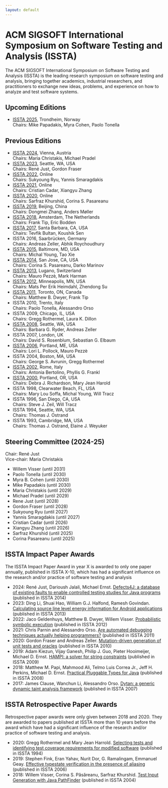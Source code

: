 ```yaml
---
layout: default
---
```


 
# ACM SIGSOFT International Symposium on Software Testing and Analysis (ISSTA)

The ACM SIGSOFT International Symposium on Software Testing and Analysis (ISSTA) is the leading research symposium on software testing and analysis, bringing together academics, industrial researchers, and practitioners to exchange new ideas, problems, and experience on how to analyze and test software systems.

## <a name="upcoming">Upcoming Editions</a>
* [ISSTA 2025](https://conf.researchr.org/home/issta-2025), Trondheim, Norway <br/>
    Chairs: Mike Papadakis, Myra Cohen, Paolo Tonella

## <a name="previous">Previous Editions</a>
* [ISSTA 2024](https://conf.researchr.org/home/issta-2024), Vienna, Austria <br/>
    Chairs: Maria Christakis, Michael Pradel
* [ISSTA 2023](https://conf.researchr.org/home/issta-2023), Seattle, WA, USA <br/>
	Chairs: René Just, Gordon Fraser
* [ISSTA 2022](https://conf.researchr.org/home/issta-2022), Online <br/>
	Chairs: Sukyoung Ryu, Yannis Smaragdakis
* [ISSTA 2021](https://conf.researchr.org/home/issta-2021), Online <br/>
    Chairs: Cristian Cadar, Xiangyu Zhang
* [ISSTA 2020](https://conf.researchr.org/home/issta-2020), Online <br/>
	Chairs: Sarfraz Khurshid, Corina S. Pasareanu
* [ISSTA 2019](https://conf.researchr.org/home/issta-2019), Beijing, China <br/>
	Chairs: Dongmei Zhang, Anders Møller
* [ISSTA 2018](https://conf.researchr.org/home/issta-2018), Amsterdam, The Netherlands <br/>
	Chairs: Frank Tip, Eric Bodden
* [ISSTA 2017](https://conf.researchr.org/home/issta-2017), Santa Barbara, CA, USA <br/>
	Chairs: Tevfik Bultan, Koushik Sen
* ISSTA 2016, Saarbrücken, Germany <br/>
	Chairs: Andreas Zeller, Abhik Roychoudhury
* [ISSTA 2015](https://issta2015.cs.uoregon.edu/), Baltimore, MD, USA <br/>
	Chairs: Michal Young, Tao Xie
* [ISSTA 2014](http://issta2014.org/), San Jose, CA, USA <br/>
	Chairs: Corina S. Pasareanu, Darko Marinov
* [ISSTA 2013](https://issta2013.inf.usi.ch/), Lugano, Switzerland <br/>
	Chairs: Mauro Pezzè, Mark Harman
* [ISSTA 2012](http://crisys.cs.umn.edu/issta2012/), Minneapolis, MN, USA <br/>
	Chairs: Mats Per Erik Heimdahl, Zhendong Su
* [ISSTA 2011](http://issta11.unl.edu/), Toronto, ON, Canada <br/>
	Chairs: Matthew B. Dwyer, Frank Tip
* ISSTA 2010, Trento, Italy <br/>
	Chairs: Paolo Tonella, Alessandro Orso
* ISSTA 2009, Chicago, IL, USA <br/>
	Chairs: Gregg Rothermel, Laura K. Dillon
* [ISSTA 2008](https://research.cs.vt.edu/issta08/), Seattle, WA, USA <br/>
	Chairs: Barbara G. Ryder, Andreas Zeller
* ISSTA 2007, London, UK <br/>
	Chairs: David S. Rosenblum, Sebastian G. Elbaum
* [ISSTA 2006](http://cs.drew.edu/~emhill/ud/issta/), Portland, ME, USA <br/>
	Chairs: Lori L. Pollock, Mauro Pezzè
* ISSTA 2004, Boston, MA, USA <br/>
	Chairs: George S. Avrunin, Gregg Rothermel
* [ISSTA 2002](http://labse.isti.cnr.it/ISSTA2002/), Rome, Italy <br/>
	Chairs: Antonia Bertolino, Phyllis G. Frankl
* [ISSTA 2000](https://faculty.cc.gatech.edu/~harrold/issta00/), Portland, OR, USA <br/>
	Chairs: Debra J. Richardson, Mary Jean Harold
* ISSTA 1998, Clearwater Beach, FL, USA <br/>
	Chairs: Mary Lou Soffa, Michal Young, Will Tracz
* ISSTA 1996, San Diego, CA, USA <br/>
	Chairs: Steve J. Zeil, Will Tracz
* ISSTA 1994, Seattle, WA, USA <br/>
	Chairs: Thomas J. Ostrand
* ISSTA 1993, Cambridge, MA, USA <br/>
	Chairs: Thomas J. Ostrand, Elaine J. Weyuker


## <a name="steering">Steering Committee (2024-25)</a>

Chair: René Just<br/>
Vice-chair: Maria Christakis<br/>

* Willem Visser (until 2031)
* Paolo Tonella (until 2030)
* Myra B. Cohen (until 2030)
* Mike Papadakis (until 2030)
* Maria Christakis (until 2029)
* Michael Pradel (until 2029)
* Rene Just (until 2028)
* Gordon Fraser (until 2028)
* Sukyoung Ryu (until 2027)
* Yannis Smaragdakis (until 2027)
* Cristian Cadar (until 2026)
* Xiangyu Zhang (until 2026)
* Sarfraz Khurshid (until 2025)
* Corina Pasareanu (until 2025)

## <a name="impact">ISSTA Impact Paper Awards</a>

The ISSTA Impact Paper Award in year X is awarded to only one paper annually, published in ISSTA X-10, which has had a significant influence on the research and/or practice of software testing and analysis

* 2024: René Just, Darioush Jalali, Michael Ernst. [Defects4J: a database of existing faults to enable controlled testing studies for Java programs](https://dl.acm.org/doi/10.1145/2610384.2628055) (published in ISSTA 2014)
* 2023: Ding Li, Shuai Hao, William G.J. Halfond, Ramesh Govindan. [Calculating source line level energy information for Android applications](https://dl.acm.org/doi/10.1145/2483760.2483780) (published in ISSTA 2013)
* 2022: Jaco Geldenhuys, Matthew B. Dwyer, Willem Visser. [Probabilistic symbolic execution](https://dl.acm.org/doi/10.1145/2338965.2336773) (published in ISSTA 2012)
* 2021: Chris Parnin and Alessandro Orso. [Are automated debugging techniques actually helping programmers?](https://dl.acm.org/doi/10.1145/2001420.2001445) (published in ISSTA 2011)
* 2020: Gordon Fraser and Andreas Zeller. [Mutation-driven generation of unit tests and oracles](https://dl.acm.org/doi/10.1145/1831708.1831728) (published in ISSTA 2010)
* 2019: Adam Kiezun, Vijay Ganesh, Philip J. Guo, Pieter Hooimeijer, Michael D. Ernst. [HAMPI: a solver for string constraints](https://dl.acm.org/doi/10.1145/1572272.1572286) (published in ISSTA 2009)
* 2018: Matthew M. Papi, Mahmood Ali, Telmo Luis Correa Jr., Jeff H. Perkins, Michael D. Ernst. [Practical Pluggable Types for Java](https://dl.acm.org/doi/10.1145/1390630.1390656) (published in ISSTA 2008)
* 2017: James Clause, Wanchun Li, Alessandro Orso. [Dytan: a generic dynamic taint analysis framework](https://dl.acm.org/doi/10.1145/1273463.1273490) (published in ISSTA 2007)


## <a name="retrospective">ISSTA Retrospective Paper Awards</a>

Retrospective paper awards were only given between 2018 and 2020. They are awarded to papers published at ISSTA more than 10 years before the award which have had a significant influence of the research and/or practice of software testing and analysis.

* 2020: Gregg Rothermel and Mary Jean Harrold. [Selecting tests and identifying test coverage requirements for modified software](https://dl.acm.org/doi/10.1145/186258.187171) (published in ISSTA 1994)
* 2019: Stephen Fink, Eran Yahav, Nurit Dor, G. Ramalingam, Emmanuel Geay. [Effective typestate verification in the presence of aliasing](https://dl.acm.org/doi/10.1145/1146238.1146254) (published in ISSTA 2006)
* 2018: Willem Visser, Corina S. Păsăreanu, Sarfraz Khurshid. [Test Input Generation with Java PathFinder](https://dl.acm.org/doi/abs/10.1145/1007512.1007526) (published in ISSTA 2004)
